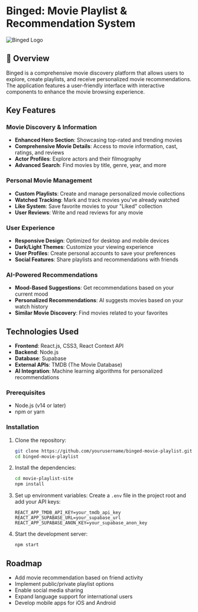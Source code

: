 # Binged: Movie Playlist & Recommendation System

![Binged Logo](movie-playlist-site/public/favicon.ico)

## 📌 Overview

Binged is a comprehensive movie discovery platform that allows users to explore, create playlists, and receive personalized movie recommendations. The application features a user-friendly interface with interactive components to enhance the movie browsing experience.

## Key Features

### Movie Discovery & Information

- **Enhanced Hero Section**: Showcasing top-rated and trending movies
- **Comprehensive Movie Details**: Access to movie information, cast, ratings, and reviews
- **Actor Profiles**: Explore actors and their filmography
- **Advanced Search**: Find movies by title, genre, year, and more

### Personal Movie Management

- **Custom Playlists**: Create and manage personalized movie collections
- **Watched Tracking**: Mark and track movies you've already watched
- **Like System**: Save favorite movies to your "Liked" collection
- **User Reviews**: Write and read reviews for any movie

### User Experience

- **Responsive Design**: Optimized for desktop and mobile devices
- **Dark/Light Themes**: Customize your viewing experience
- **User Profiles**: Create personal accounts to save your preferences
- **Social Features**: Share playlists and recommendations with friends

### AI-Powered Recommendations

- **Mood-Based Suggestions**: Get recommendations based on your current mood
- **Personalized Recommendations**: AI suggests movies based on your watch history
- **Similar Movie Discovery**: Find movies related to your favorites

## Technologies Used

- **Frontend**: React.js, CSS3, React Context API
- **Backend**: Node.js
- **Database**: Supabase
- **External APIs**: TMDB (The Movie Database)
- **AI Integration**: Machine learning algorithms for personalized recommendations

### Prerequisites

- Node.js (v14 or later)
- npm or yarn

### Installation

1. Clone the repository:

   ```bash
   git clone https://github.com/yourusername/binged-movie-playlist.git
   cd binged-movie-playlist
   ```

2. Install the dependencies:

   ```bash
   cd movie-playlist-site
   npm install
   ```

3. Set up environment variables:
   Create a `.env` file in the project root and add your API keys:

   ```
   REACT_APP_TMDB_API_KEY=your_tmdb_api_key
   REACT_APP_SUPABASE_URL=your_supabase_url
   REACT_APP_SUPABASE_ANON_KEY=your_supabase_anon_key
   ```

4. Start the development server:
   ```bash
   npm start
   ```

## Roadmap

- Add movie recommendation based on friend activity
- Implement public/private playlist options
- Enable social media sharing
- Expand language support for international users
- Develop mobile apps for iOS and Android
